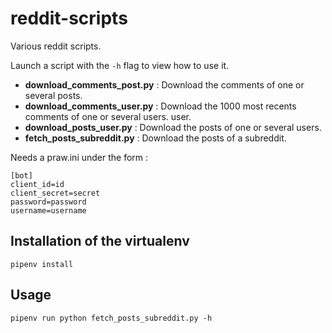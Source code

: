 # reddit-scripts

Various reddit scripts.

Launch a script with the `-h` flag to view how to use it.

- **download_comments_post.py** : Download the comments of one or several posts.
- **download_comments_user.py** : Download the 1000 most recents comments of one or several users.
    user.
- **download_posts_user.py** : Download the posts of one or several users.
- **fetch_posts_subreddit.py** : Download the posts of a subreddit.

Needs a praw.ini under the form :

```
[bot]
client_id=id
client_secret=secret
password=password
username=username
```

## Installation of the virtualenv

```
pipenv install
```

## Usage

```
pipenv run python fetch_posts_subreddit.py -h
```
